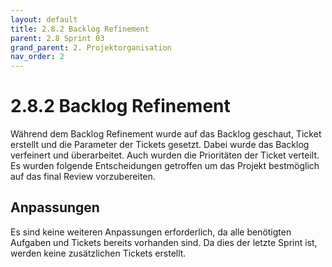 ```yaml
---
layout: default
title: 2.8.2 Backlog Refinement
parent: 2.8 Sprint 03
grand_parent: 2. Projektorganisation
nav_order: 2
---
```


# 2.8.2 Backlog Refinement

Während dem Backlog Refinement wurde auf das Backlog geschaut, Ticket erstellt und die Parameter der Tickets gesetzt. Dabei wurde das Backlog verfeinert und überarbeitet. Auch wurden die Prioritäten der Ticket verteilt. Es wurden folgende Entscheidungen getroffen um das Projekt bestmöglich auf das final Review vorzubereiten.

## Anpassungen

Es sind keine weiteren Anpassungen erforderlich, da alle benötigten Aufgaben und Tickets bereits vorhanden sind. Da dies der letzte Sprint ist, werden keine zusätzlichen Tickets erstellt.
